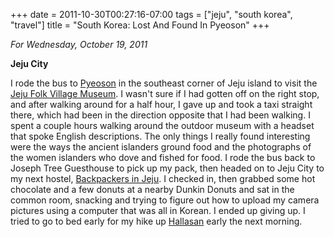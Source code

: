 +++
date = 2011-10-30T00:27:16-07:00
tags = ["jeju", "south korea", "travel"]
title = "South Korea: Lost And Found In Pyeoson"
+++

*For Wednesday, October 19, 2011*

**Jeju City**

I rode the bus to [Pyeoson](https://g.co/maps/3g37a) in the southeast corner of Jeju island to visit the [Jeju Folk Village Museum](https://www.google.com/search?q=jeju+folk+village+museum). I wasn't sure if I had gotten off on the right stop, and after walking around for a half hour, I gave up and took a taxi straight there, which had been in the direction opposite that I had been walking. I spent a couple hours walking around the outdoor museum with a headset that spoke English descriptions. The only things I really found interesting were the ways the ancient islanders ground food and the photographs of the women islanders who dove and fished for food. I rode the bus back to Joseph Tree Guesthouse to pick up my pack, then headed on to Jeju City to my next hostel, [Backpackers in Jeju](https://www.hostelworld.com/hosteldetails.php/Backpackers-in-Jeju/Jeju-Island/55056). I checked in, then grabbed some hot chocolate and a few donuts at a nearby Dunkin Donuts and sat in the common room, snacking and trying to figure out how to upload my camera pictures using a computer that was all in Korean. I ended up giving up. I tried to go to bed early for my hike up [Hallasan](https://www.google.com/search?q=hallasan) early the next morning.
